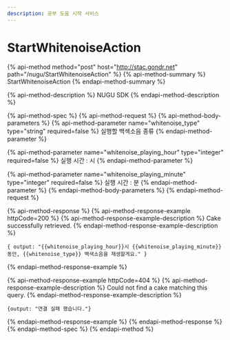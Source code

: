 ```yaml
---
description: 공부 도움 시작 서비스
---
```


# StartWhitenoiseAction

{% api-method method="post" host="http://stac.gondr.net" path="/nugu/StartWhitenoiseAction" %}
{% api-method-summary %}
StartWhitenoiseAction
{% endapi-method-summary %}

{% api-method-description %}
NUGU SDK
{% endapi-method-description %}

{% api-method-spec %}
{% api-method-request %}
{% api-method-body-parameters %}
{% api-method-parameter name="whitenoise\_type" type="string" required=false %}
실행할 백색소음 종류
{% endapi-method-parameter %}

{% api-method-parameter name="whitenoise\_playing\_hour" type="integer" required=false %}
실행 시간 : 시
{% endapi-method-parameter %}

{% api-method-parameter name="whitenoise\_playing\_minute" type="integer" required=false %}
실행 시간 : 분
{% endapi-method-parameter %}
{% endapi-method-body-parameters %}
{% endapi-method-request %}

{% api-method-response %}
{% api-method-response-example httpCode=200 %}
{% api-method-response-example-description %}
Cake successfully retrieved.
{% endapi-method-response-example-description %}

```
{ output: "{{whitenoise_playing_hour}}시 {{whitenoise_playing_minute}} 동안, {{whitenoise_type}} 백색소음을 재생할게요." }
```
{% endapi-method-response-example %}

{% api-method-response-example httpCode=404 %}
{% api-method-response-example-description %}
Could not find a cake matching this query.
{% endapi-method-response-example-description %}

```
{output: "연결 실패 했습니다."}
```
{% endapi-method-response-example %}
{% endapi-method-response %}
{% endapi-method-spec %}
{% endapi-method %}



